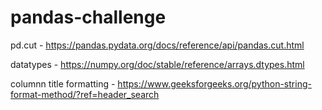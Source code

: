 # pandas-challenge


pd.cut - https://pandas.pydata.org/docs/reference/api/pandas.cut.html

datatypes - https://numpy.org/doc/stable/reference/arrays.dtypes.html

columnn title formatting - https://www.geeksforgeeks.org/python-string-format-method/?ref=header_search


